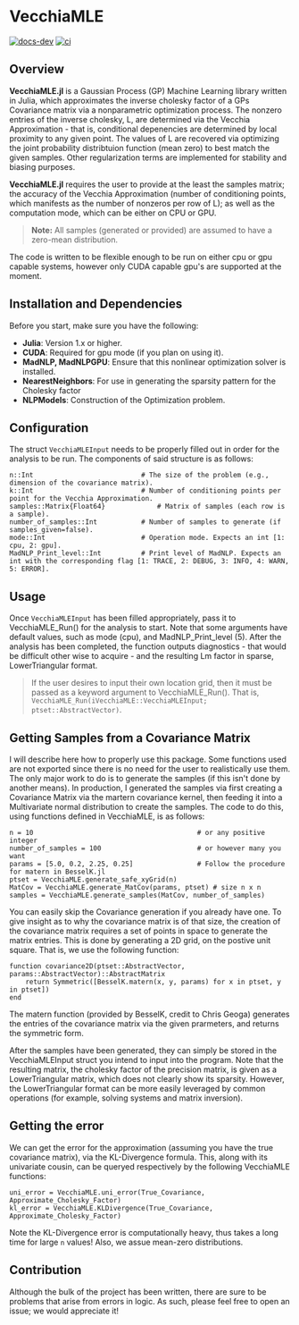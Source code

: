 # VecchiaMLE

[![docs-dev][docs-dev-img]][docs-dev-url] [![ci][ci-img]][ci-url]

[docs-dev-img]: https://img.shields.io/badge/docs-dev-purple.svg
[docs-dev-url]: https://exanauts.github.io/VecchiaMLE.jl/dev
[ci-img]: https://github.com/exanauts/VecchiaMLE.jl/actions/workflows/CI.yml/badge.svg
[ci-url]: https://github.com/exanauts/VecchiaMLE.jl/actions/workflows/CI.yml

## Overview

**VecchiaMLE.jl** is a Gaussian Process (GP) Machine Learning library written in Julia, which approximates the inverse cholesky factor of a GPs Covariance 
matrix via a nonparametric optimization process. The nonzero entries of the inverse cholesky, L, are determined via the Vecchia Approximation - that is, 
conditional depenencies are determined by local proximity to any given point. The values of L are recovered via optimizing the joint probability distribtuion 
function (mean zero) to best match the given samples. Other regularization terms are implemented for stability and biasing purposes.

**VecchiaMLE.jl** requires the user to provide at the least the samples matrix; the accuracy of the Vecchia Approximation (number of conditioning points, which manifests as the number of nonzeros per row of L); as well as the computation mode, which can be either on CPU or GPU. 


> **Note:** All samples (generated or provided) are assumed to have a zero-mean distribution.

The code is written to be flexible enough to be run on either cpu or gpu capable systems, however only CUDA capable gpu's are supported at the moment.

## Installation and Dependencies

Before you start, make sure you have the following:

- **Julia**: Version 1.x or higher.
- **CUDA**: Required for gpu mode (if you plan on using it).
- **MadNLP, MadNLPGPU**: Ensure that this nonlinear optimization solver is installed.
- **NearestNeighbors**: For use in generating the sparsity pattern for the Cholesky factor
- **NLPModels**: Construction of the Optimization problem.

## Configuration
The struct `VecchiaMLEInput` needs to be properly filled out in order for the analysis to be run. The components of said structure is as follows:

```
n::Int                           # The size of the problem (e.g., dimension of the covariance matrix). 
k::Int                           # Number of conditioning points per point for the Vecchia Approximation.
samples::Matrix{Float64}             # Matrix of samples (each row is a sample).
number_of_samples::Int           # Number of samples to generate (if samples_given=false).
mode::Int                        # Operation mode. Expects an int [1: cpu, 2: gpu].
MadNLP_Print_level::Int          # Print level of MadNLP. Expects an int with the corresponding flag [1: TRACE, 2: DEBUG, 3: INFO, 4: WARN, 5: ERROR].
```

## Usage
Once `VecchiaMLEInput` has been filled appropriately, pass it to VecchiaMLE_Run() for the analysis to start. Note that some arguments have default values, such as mode (cpu), and MadNLP_Print_level (5). After the analysis has been completed, the function outputs diagnostics - that would be difficult other wise to acquire - and the resulting Lm factor in sparse, LowerTriangular format. 

> If the user desires to input their own location grid, then it must be passed as a keyword argument to VecchiaMLE_Run(). That is, `VecchiaMLE_Run(iVecchiaMLE::VecchiaMLEInput; ptset::AbstractVector)`. 

## Getting Samples from a Covariance Matrix
I will describe here how to properly use this package. Some functions used are not exported since there is no need for the user to realistically use them. The only major work to do is to generate the samples (if this isn't done by another means). In production, I generated the samples via first creating a Covariance Matrix via the martern covariance kernel, then feeding it into a Multivariate normal distribution to create the samples. The code to do this, using functions defined in VecchiaMLE, is as follows:

```
n = 10                                         # or any positive integer
number_of_samples = 100                        # or however many you want
params = [5.0, 0.2, 2.25, 0.25]                # Follow the procedure for matern in BesselK.jl
ptset = VecchiaMLE.generate_safe_xyGrid(n)
MatCov = VecchiaMLE.generate_MatCov(params, ptset) # size n x n
samples = VecchiaMLE.generate_samples(MatCov, number_of_samples)
```

You can easily skip the Covariance generation if you already have one. To give insight as to why the covariance matrix is of that size, the creation of the covariance matrix requires a set of points in space to generate the matrix entries. This is done by generating a 2D grid, on the postive unit square. That is, we use the following function:

```
function covariance2D(ptset::AbstractVector, params::AbstractVector)::AbstractMatrix
    return Symmetric([BesselK.matern(x, y, params) for x in ptset, y in ptset])
end
```
The matern function (provided by BesselK, credit to Chris Geoga) generates the entries of the covariance matrix via the given prarmeters, and returns the symmetric form.

After the samples have been generated, they can simply be stored in the VecchiaMLEInput struct you intend to input into the program. Note that the resulting matrix, the cholesky factor of the precision matrix, is given as a LowerTriangular matrix, which does not clearly show its sparsity. However, the LowerTriangular format can be more easily leveraged by common operations (for example, solving systems and matrix inversion). 

## Getting the error

We can get the error for the approximation (assuming you have the true covariance matrix), via the KL-Divergence formula. This, along with its univariate cousin, can be queryed respectively by the following VecchiaMLE functions:

```
uni_error = VecchiaMLE.uni_error(True_Covariance, Approximate_Cholesky_Factor)
kl_error = VecchiaMLE.KLDivergence(True_Covariance, Approximate_Cholesky_Factor)
```
Note the KL-Divergence error is computationally heavy, thus takes a long time for large `n` values! Also, we assue mean-zero distributions. 

## Contribution
Although the bulk of the project has been written, there are sure to be problems that arise from errors in logic. As such, please feel free to open an issue;
we would appreciate it!
